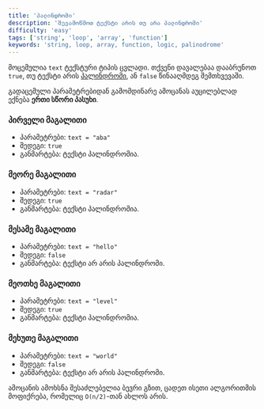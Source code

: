 ```yaml
---
title: 'პალინდრომი'
description: 'შევამოწმოთ ტექსტი არის თუ არა პალინდრომი'
difficulty: 'easy'
tags: ['string', 'loop', 'array', 'function']
keywords: 'string, loop, array, function, logic, palinodrome'
---
```


მოცემულია `text` ტექსტური ტიპის ცვლადი.
თქვენი დავალებაა დააბრუნოთ `true`, თუ ტექსტი არის [პალინდრომი](https://ka.wikipedia.org/wiki/პალინდრომი), ან `false` წინააღმდეგ შემთხვევაში.

გადაცემული პარამეტრებიდან გამომდინარე ამოცანას აუცილებლად ექნება **ერთი სწორი პასუხი**.

### პირველი მაგალითი

- პარამეტრები: `text = "aba"`
- შედეგი: `true`
- განმარტება: ტექსტი პალინდრომია.


### მეორე მაგალითი

- პარამეტრები: `text = "radar"`
- შედეგი: `true`
- განმარტება: ტექსტი პალინდრომია.

### მესამე მაგალითი

- პარამეტრები: `text = "hello"`
- შედეგი: `false`
- განმარტება: ტექსტი არ არის პალინდრომი.

### მეოთხე მაგალითი

- პარამეტრები: `text = "level"`
- შედეგი: `true`
- განმარტება: ტექსტი პალინდრომია.

### მეხუთე მაგალითი

- პარამეტრები: `text = "world"`
- შედეგი: `false`
- განმარტება: ტექსტი არ არის პალინდრომი.

ამოცანის ამოხსნა შესაძლებელია ბევრი გზით,
ცადეთ ისეთი ალგორითმის მოფიქრება, რომელიც `O(n/2)`-თან ახლოს არის.